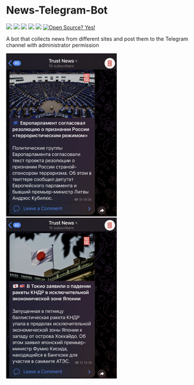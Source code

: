 # News-Telegram-Bot
![](https://img.shields.io/badge/author-Semion%20Shandruk-brightgreen) ![](https://img.shields.io/badge/language-Python-brightgreen) ![](https://img.shields.io/github/issues/Semion-Sh/Instagram-Bot-Winner) ![](https://img.shields.io/github/forks/Semion-Sh/Instagram-Bot-Winner) ![](https://img.shields.io/github/stars/Semion-Sh/Instagram-Bot-Winner)
[![Open Source? Yes!](https://badgen.net/badge/Open%20Source%20%3F/Yes%21/green?icon=github)](https://github.com/Naereen/badges/)

A bot that collects news from different sites and post them to the Telegram channel with administrator permission

<img src='IMG_8613.jpg' width="300"> <img src='IMG_8614.jpg' width="300">

